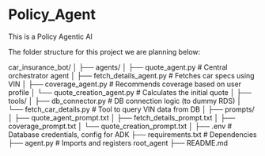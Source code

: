 # Policy_Agent
This is a Policy Agentic AI 


The folder structure for this project we are planning below:

car_insurance_bot/
│
├── agents/
│   ├── quote_agent.py            # Central orchestrator  agent
│   ├── fetch_details_agent.py    # Fetches car specs using VIN
│   ├── coverage_agent.py        #  Recommends coverage based 
                                    on user profile
│   └── quote_creation_agent.py  # Calculates the initial quote
│
├── tools/
│   ├── db_connector.py    # DB connection logic (to dummy RDS)
│   └── fetch_car_details.py   # Tool to query VIN data from DB
│
├── prompts/
│   ├── quote_agent_prompt.txt
│   ├── fetch_details_prompt.txt
│   ├── coverage_prompt.txt
│   └── quote_creation_prompt.txt
│
├── .env                 # Database credentials, config for ADK
├── requirements.txt          # Dependencies 
├── agent.py                 # Imports and registers root_agent
├── README.md
